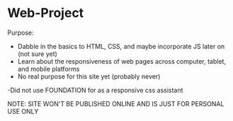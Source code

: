 # Web-Project
Purpose:
- Dabble in the basics to HTML, CSS, and maybe incorporate JS later on (not sure yet)
- Learn about the responsiveness of web pages across computer, tablet, and mobile platforms
- No real purpose for this site yet (probably never)

-Did not use FOUNDATION for as a responsive css assistant

NOTE: SITE WON'T BE PUBLISHED ONLINE AND IS JUST FOR PERSONAL USE ONLY
